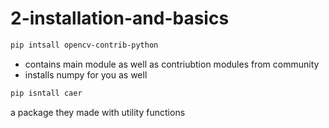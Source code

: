 
# 2-installation-and-basics

```sh
pip intsall opencv-contrib-python
```

- contains main module as well as contriubtion modules from community
- installs numpy for you as well

```sh
pip isntall caer
```

a package they made with utility functions